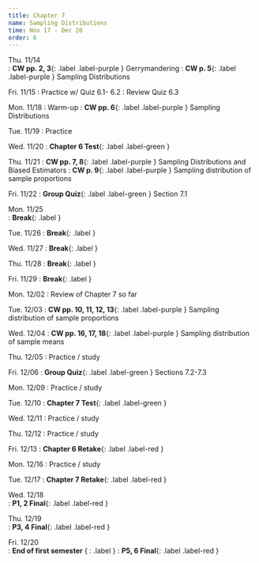 ```yaml
---
title: Chapter 7
name: Sampling Distributions
time: Nov 17 - Dec 20
order: 6
---
```

<!--
**Standard 2.1**{: .label .label-yellow }
: **CW pp. 3, 4**{: .label .label-purple }
: **Group Quiz**{: .label .label-green } Section 2.1
: **Test Retake**{: .label .label-red} Chapter 4 Retake
: **No School**{: .label } Staff PD Day
: Practice
: **Chapter 2 Test**{: .label .label-green }
: **Chapter 2 Retake on Wed, 10/18**{: .label .label-red } -->

Thu. 11/14	
: **CW pp. 2, 3**{: .label .label-purple } Gerrymandering
: **CW p. 5**{: .label .label-purple } Sampling Distributions

Fri. 11/15
: Practice w/ Quiz 6.1- 6.2
: Review Quiz 6.3
	
Mon. 11/18
: Warm-up
: **CW pp. 6**{: .label .label-purple } Sampling Distributions

Tue. 11/19
: Practice

Wed. 11/20
: **Chapter 6 Test**{: .label .label-green }

Thu. 11/21
: **CW pp. 7, 8**{: .label .label-purple } Sampling Distributions and Biased Estimators
: **CW p. 9**{: .label .label-purple } Sampling distribution of sample proportions

Fri. 11/22
: **Group Quiz**{: .label .label-green } Section 7.1
	
	
Mon. 11/25	
: **Break**{: .label }

Tue. 11/26
: **Break**{: .label }

Wed. 11/27
: **Break**{: .label }

Thu. 11/28
: **Break**{: .label }

Fri. 11/29
: **Break**{: .label }
	
Mon. 12/02
: Review of Chapter 7 so far

Tue. 12/03
: **CW pp. 10, 11, 12, 13**{: .label .label-purple } Sampling distribution of sample proportions

Wed. 12/04
: **CW pp. 16, 17, 18**{: .label .label-purple } Sampling distribution of sample means

Thu. 12/05
: Practice / study

Fri. 12/06
: **Group Quiz**{: .label .label-green } Sections 7.2-7.3	
	
Mon. 12/09
: Practice / study

Tue. 12/10
: **Chapter 7 Test**{: .label .label-green }

Wed. 12/11
: Practice / study

Thu. 12/12
: Practice / study

Fri. 12/13
: **Chapter 6 Retake**{: .label .label-red }
	
Mon. 12/16
: Practice / study

Tue. 12/17
: **Chapter 7 Retake**{: .label .label-red }

Wed. 12/18	
: **P1, 2 Final**{: .label .label-red }

Thu. 12/19  
: **P3, 4 Final**{: .label .label-red }

Fri. 12/20	
: **End of first semester** { : .label }
: **P5, 6 Final**{: .label .label-red }
